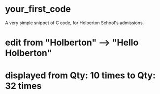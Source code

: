 # your_first_code
A very simple snippet of C code, for Holberton School's admissions.

# edit from "Holberton" --> "Hello Holberton"
# displayed from Qty: 10 times to Qty: 32 times
